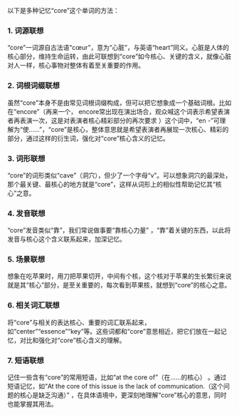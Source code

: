 以下是多种记忆“core”这个单词的方法：

### 1. 词源联想
“core”一词源自古法语“cœur”，意为“心脏”，与英语“heart”同义。心脏是人体的核心部分，维持生命运转，由此可联想到“core”如今核心、关键的含义，就像心脏对人一样，核心事物对整体有着至关重要的作用。 

### 2. 词根词缀联想 
虽然“core”本身不是由常见词根词缀构成，但可以把它想象成一个基础词根。比如在“encore”（再来一个， encore常出现在演出场合，观众喊这个词表示希望表演者再表演一次，这是对表演者核心精彩部分的再次要求 ）这个词中，“en -”可理解为“使……”，“core”是核心，整体意思就是希望表演者再展现一次核心、精彩的部分，通过这样的衍生词，强化对“core”核心含义的记忆。 

### 3. 词形联想 
“core”的词形类似“cave”（洞穴），但少了一个字母“v”。可以想象洞穴的最深处，那个最关键、最核心的地方就是“core”，这样从词形上的相似性帮助记忆其“核心”之意。 

### 4. 发音联想 
“core”发音类似“靠”，我们常说做事要“靠核心力量” ，“靠”着关键的东西，以此将发音与核心这个含义联系起来，加深记忆。 

### 5. 场景联想 
想象在吃苹果时，用刀把苹果切开，中间有个核，这个核对于苹果的生长繁衍来说就是其“核心”部分，是至关重要的，每次看到苹果核，就想到“core”的核心之意。 

### 6. 相关词汇联想 
将“core”与相关的表达核心、重要的词汇联系起来，如“center”“essence”“key”等。这些词都和“core”意思相近，把它们放在一起记忆，对比和强化对“core”核心含义的理解。 

### 7. 短语联想 
记住一些含有“core”的常用短语，比如“at the core of”（在……的核心） 。通过短语记忆，如“At the core of this issue is the lack of communication.（这个问题的核心是缺乏沟通）” ，在具体语境中，更深刻地理解“core”核心的意思，同时也能掌握其用法。 